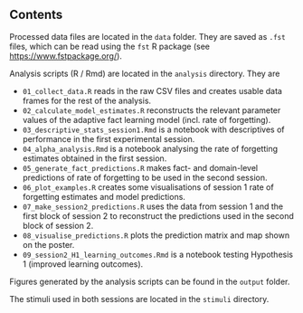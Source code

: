 
## Contents

Processed data files are located in the `data` folder.
They are saved as `.fst` files, which can be read using the `fst` R package (see https://www.fstpackage.org/).

Analysis scripts (R / Rmd) are located in the `analysis` directory.
They are 

- `01_collect_data.R` reads in the raw CSV files and creates usable data frames for the rest of the analysis.
- `02_calculate_model_estimates.R` reconstructs the relevant parameter values of the adaptive fact learning model (incl. rate of forgetting).
- `03_descriptive_stats_session1.Rmd` is a notebook with descriptives of performance in the first experimental session.
- `04_alpha_analysis.Rmd` is a notebook analysing the rate of forgetting estimates obtained in the first session.
- `05_generate_fact_predictions.R` makes fact- and domain-level predictions of rate of forgetting to be used in the second session.
- `06_plot_examples.R` creates some visualisations of session 1 rate of forgetting estimates and model predictions.
- `07_make_session2_predictions.R` uses the data from session 1 and the first block of session 2 to reconstruct the predictions used in the second block of session 2.
- `08_visualise_predictions.R` plots the prediction matrix and map shown on the poster.
- `09_session2_H1_learning_outcomes.Rmd` is a notebook testing Hypothesis 1 (improved learning outcomes).
  


Figures generated by the analysis scripts can be found in the `output` folder.

The stimuli used in both sessions are located in the `stimuli` directory.